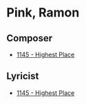 # Pink, Ramon

## Composer

- [1145 - Highest Place](/hymns/1145.md)

## Lyricist

- [1145 - Highest Place](/hymns/1145.md)

